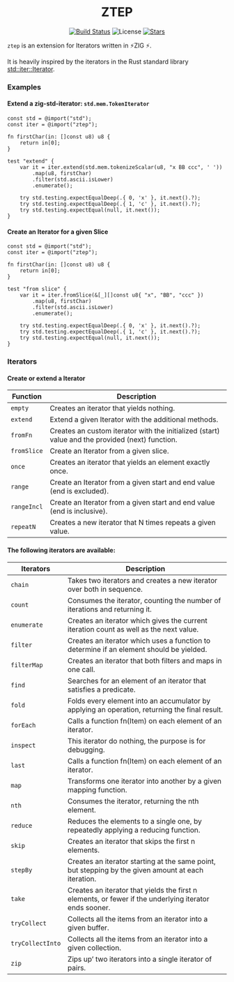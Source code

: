 <div align="center">

# ZTEP 

[![Build Status](https://img.shields.io/github/actions/workflow/status/lima1909/ztep/ci.yaml?style=for-the-badge)](https://github.com/lima1909/ztep/actions)
![License](https://img.shields.io/github/license/lima1909/ztep?style=for-the-badge)
[![Stars](https://img.shields.io/github/stars/lima1909/ztep?style=for-the-badge)](https://github.com/lima1909/ztep/stargazers)

</div>

`ztep` is an extension for Iterators written in ⚡ZIG ⚡.

It is heavily inspired by the iterators in the Rust standard library [std::iter::Iterator](https://doc.rust-lang.org/std/iter/trait.Iterator.html).

### Examples

#### Extend a zig-std-iterator: `std.mem.TokenIterator`

```zig
const std = @import("std");
const iter = @import("ztep");

fn firstChar(in: []const u8) u8 {
    return in[0];
}

test "extend" {
    var it = iter.extend(std.mem.tokenizeScalar(u8, "x BB ccc", ' '))
        .map(u8, firstChar)
        .filter(std.ascii.isLower)
        .enumerate();

    try std.testing.expectEqualDeep(.{ 0, 'x' }, it.next().?);
    try std.testing.expectEqualDeep(.{ 1, 'c' }, it.next().?);
    try std.testing.expectEqual(null, it.next());
}
```

#### Create an Iterator for a given Slice

```zig
const std = @import("std");
const iter = @import("ztep");

fn firstChar(in: []const u8) u8 {
    return in[0];
}

test "from slice" {
    var it = iter.fromSlice(&[_][]const u8{ "x", "BB", "ccc" })
        .map(u8, firstChar)
        .filter(std.ascii.isLower)
        .enumerate();

    try std.testing.expectEqualDeep(.{ 0, 'x' }, it.next().?);
    try std.testing.expectEqualDeep(.{ 1, 'c' }, it.next().?);
    try std.testing.expectEqual(null, it.next());
}
```


### Iterators

#### Create or extend a Iterator 

| Function         | Description                                                                                      |
|------------------|--------------------------------------------------------------------------------------------------|
| `empty`          | Creates an iterator that yields nothing.                                                         |
| `extend`         | Extend a given Iterator with the additional methods.                                             |
| `fromFn`         | Creates an custom iterator with the initialized (start) value and the provided (next) function.  |
| `fromSlice`      | Create an Iterator from a given slice.                                                           |
| `once`           | Creates an iterator that yields an element exactly once.                                         |
| `range`          | Create an Iterator from a given start and end value (end is excluded).                           |
| `rangeIncl`      | Create an Iterator from a given start and end value (end is inclusive).                          |
| `repeatN`        | Creates a new iterator that N times repeats a given value.                                       |
 

#### The following iterators are available: 

| Iterators        | Description                                                                                            |
|------------------|--------------------------------------------------------------------------------------------------------|
| `chain`          | Takes two iterators and creates a new iterator over both in sequence.                                  |
| `count`          | Consumes the iterator, counting the number of iterations and returning it.                             |
| `enumerate`      | Creates an iterator which gives the current iteration count as well as the next value.                 |
| `filter`         | Creates an iterator which uses a function to determine if an element should be yielded.                |
| `filterMap`      | Creates an iterator that both filters and maps in one call.                                            |
| `find`           | Searches for an element of an iterator that satisfies a predicate.                                     |
| `fold`           | Folds every element into an accumulator by applying an operation, returning the final result.          |
| `forEach`        | Calls a function fn(Item) on each element of an iterator.                                              |
| `inspect`        | This iterator do nothing, the purpose is for debugging.                                                |
| `last`           | Calls a function fn(Item) on each element of an iterator.                                              |
| `map`            | Transforms one iterator into another by a given mapping function.                                      |
| `nth`            | Consumes the iterator, returning the nth element.                                                      |
| `reduce`         | Reduces the elements to a single one, by repeatedly applying a reducing function.                      |
| `skip`           | Creates an iterator that skips the first n elements.                                                   |
| `stepBy`         | Creates an iterator starting at the same point, but stepping by the given amount at each iteration.    |
| `take`           | Creates an iterator that yields the first n elements, or fewer if the underlying iterator ends sooner. |
| `tryCollect`     | Collects all the items from an iterator into a given  buffer.                                          |
| `tryCollectInto` | Collects all the items from an iterator into a given collection.                                       |
| `zip`            | Zips up’ two iterators into a single iterator of pairs.                                                |
